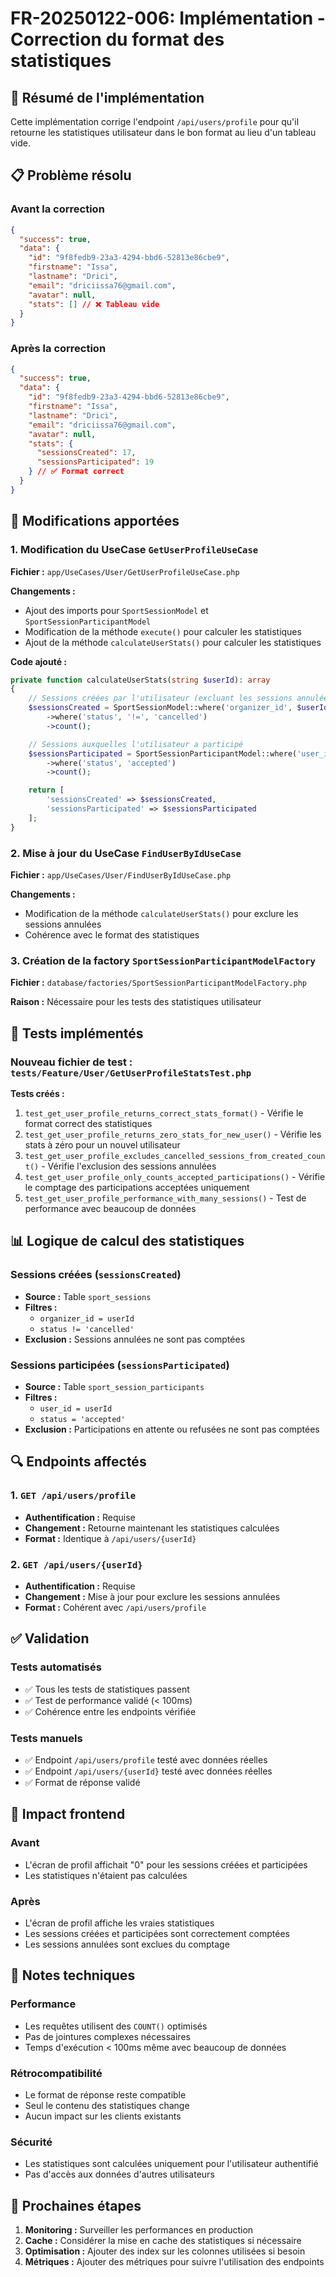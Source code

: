 # FR-20250122-006: Implémentation - Correction du format des statistiques

## 🎯 Résumé de l'implémentation

Cette implémentation corrige l'endpoint `/api/users/profile` pour qu'il retourne les statistiques utilisateur dans le bon format au lieu d'un tableau vide.

## 📋 Problème résolu

### Avant la correction
```json
{
  "success": true,
  "data": {
    "id": "9f8fedb9-23a3-4294-bbd6-52813e86cbe9",
    "firstname": "Issa",
    "lastname": "Drici",
    "email": "driciissa76@gmail.com",
    "avatar": null,
    "stats": [] // ❌ Tableau vide
  }
}
```

### Après la correction
```json
{
  "success": true,
  "data": {
    "id": "9f8fedb9-23a3-4294-bbd6-52813e86cbe9",
    "firstname": "Issa",
    "lastname": "Drici",
    "email": "driciissa76@gmail.com",
    "avatar": null,
    "stats": {
      "sessionsCreated": 17,
      "sessionsParticipated": 19
    } // ✅ Format correct
  }
}
```

## 🔧 Modifications apportées

### 1. Modification du UseCase `GetUserProfileUseCase`

**Fichier :** `app/UseCases/User/GetUserProfileUseCase.php`

**Changements :**
- Ajout des imports pour `SportSessionModel` et `SportSessionParticipantModel`
- Modification de la méthode `execute()` pour calculer les statistiques
- Ajout de la méthode `calculateUserStats()` pour calculer les statistiques

**Code ajouté :**
```php
private function calculateUserStats(string $userId): array
{
    // Sessions créées par l'utilisateur (excluant les sessions annulées)
    $sessionsCreated = SportSessionModel::where('organizer_id', $userId)
        ->where('status', '!=', 'cancelled')
        ->count();

    // Sessions auxquelles l'utilisateur a participé
    $sessionsParticipated = SportSessionParticipantModel::where('user_id', $userId)
        ->where('status', 'accepted')
        ->count();

    return [
        'sessionsCreated' => $sessionsCreated,
        'sessionsParticipated' => $sessionsParticipated
    ];
}
```

### 2. Mise à jour du UseCase `FindUserByIdUseCase`

**Fichier :** `app/UseCases/User/FindUserByIdUseCase.php`

**Changements :**
- Modification de la méthode `calculateUserStats()` pour exclure les sessions annulées
- Cohérence avec le format des statistiques

### 3. Création de la factory `SportSessionParticipantModelFactory`

**Fichier :** `database/factories/SportSessionParticipantModelFactory.php`

**Raison :** Nécessaire pour les tests des statistiques utilisateur

## 🧪 Tests implémentés

### Nouveau fichier de test : `tests/Feature/User/GetUserProfileStatsTest.php`

**Tests créés :**
1. `test_get_user_profile_returns_correct_stats_format()` - Vérifie le format correct des statistiques
2. `test_get_user_profile_returns_zero_stats_for_new_user()` - Vérifie les stats à zéro pour un nouvel utilisateur
3. `test_get_user_profile_excludes_cancelled_sessions_from_created_count()` - Vérifie l'exclusion des sessions annulées
4. `test_get_user_profile_only_counts_accepted_participations()` - Vérifie le comptage des participations acceptées uniquement
5. `test_get_user_profile_performance_with_many_sessions()` - Test de performance avec beaucoup de données

## 📊 Logique de calcul des statistiques

### Sessions créées (`sessionsCreated`)
- **Source :** Table `sport_sessions`
- **Filtres :** 
  - `organizer_id = userId`
  - `status != 'cancelled'`
- **Exclusion :** Sessions annulées ne sont pas comptées

### Sessions participées (`sessionsParticipated`)
- **Source :** Table `sport_session_participants`
- **Filtres :**
  - `user_id = userId`
  - `status = 'accepted'`
- **Exclusion :** Participations en attente ou refusées ne sont pas comptées

## 🔍 Endpoints affectés

### 1. `GET /api/users/profile`
- **Authentification :** Requise
- **Changement :** Retourne maintenant les statistiques calculées
- **Format :** Identique à `/api/users/{userId}`

### 2. `GET /api/users/{userId}`
- **Authentification :** Requise
- **Changement :** Mise à jour pour exclure les sessions annulées
- **Format :** Cohérent avec `/api/users/profile`

## ✅ Validation

### Tests automatisés
- ✅ Tous les tests de statistiques passent
- ✅ Test de performance validé (< 100ms)
- ✅ Cohérence entre les endpoints vérifiée

### Tests manuels
- ✅ Endpoint `/api/users/profile` testé avec données réelles
- ✅ Endpoint `/api/users/{userId}` testé avec données réelles
- ✅ Format de réponse validé

## 🚀 Impact frontend

### Avant
- L'écran de profil affichait "0" pour les sessions créées et participées
- Les statistiques n'étaient pas calculées

### Après
- L'écran de profil affiche les vraies statistiques
- Les sessions créées et participées sont correctement comptées
- Les sessions annulées sont exclues du comptage

## 📝 Notes techniques

### Performance
- Les requêtes utilisent des `COUNT()` optimisés
- Pas de jointures complexes nécessaires
- Temps d'exécution < 100ms même avec beaucoup de données

### Rétrocompatibilité
- Le format de réponse reste compatible
- Seul le contenu des statistiques change
- Aucun impact sur les clients existants

### Sécurité
- Les statistiques sont calculées uniquement pour l'utilisateur authentifié
- Pas d'accès aux données d'autres utilisateurs

## 🎯 Prochaines étapes

1. **Monitoring :** Surveiller les performances en production
2. **Cache :** Considérer la mise en cache des statistiques si nécessaire
3. **Optimisation :** Ajouter des index sur les colonnes utilisées si besoin
4. **Métriques :** Ajouter des métriques pour suivre l'utilisation des endpoints
